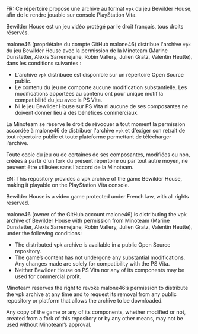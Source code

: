 FR:
Ce répertoire propose une archive au format `vpk` du jeu Bewilder House, afin de le rendre jouable sur console PlayStation Vita.

Bewilder House est un jeu vidéo protégé par le droit français, tous droits réservés.

malone46 (propriétaire du compte GitHub malone46) distribue l'archive `vpk` du jeu Bewilder House avec la permission de la Minoteam (Marine Dunstetter, Alexis Sarremejane, Robin Vallery, Julien Gratz, Valentin Heutte), dans les conditions suivantes :
- L'archive `vpk` distribuée est disponible sur un répertoire Open Source public.
- Le contenu du jeu ne comporte aucune modification substantielle. Les modifications apportées au contenu ont pour unique motif la compatibilité du jeu avec la PS Vita.
- Ni le jeu Bewilder House sur PS Vita ni aucune de ses composantes ne doivent donner lieu à des bénéfices commerciaux.

La Minoteam se réserve le droit de révoquer à tout moment la permission accordée à malone46 de distribuer l'archive `vpk` et d'exiger son retrait de tout répertoire public et toute plateforme permettant de télécharger l'archive.

Toute copie du jeu ou de certaines de ses composantes, modifiées ou non, créées à partir d'un fork du présent répertoire ou par tout autre moyen, ne peuvent être utilisées sans l'accord de la Minoteam.

EN:
This repository provides a vpk archive of the game Bewilder House, making it playable on the PlayStation Vita console.

Bewilder House is a video game protected under French law, with all rights reserved.

malone46 (owner of the GitHub account malone46) is distributing the vpk archive of Bewilder House with permission from Minoteam (Marine Dunstetter, Alexis Sarremejane, Robin Vallery, Julien Gratz, Valentin Heutte), under the following conditions:
- The distributed vpk archive is available in a public Open Source repository.
- The game’s content has not undergone any substantial modifications. Any changes made are solely for compatibility with the PS Vita.
- Neither Bewilder House on PS Vita nor any of its components may be used for commercial profit.

Minoteam reserves the right to revoke malone46’s permission to distribute the vpk archive at any time and to request its removal from any public repository or platform that allows the archive to be downloaded.

Any copy of the game or any of its components, whether modified or not, created from a fork of this repository or by any other means, may not be used without Minoteam’s approval.
